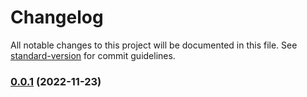 # Changelog

All notable changes to this project will be documented in this file. See [standard-version](https://github.com/conventional-changelog/standard-version) for commit guidelines.
### [0.0.1](https://github.com/huogui/vite-plugin-lib-inject-style/compare/v0.0.2...v0.0.1) (2022-11-23)
